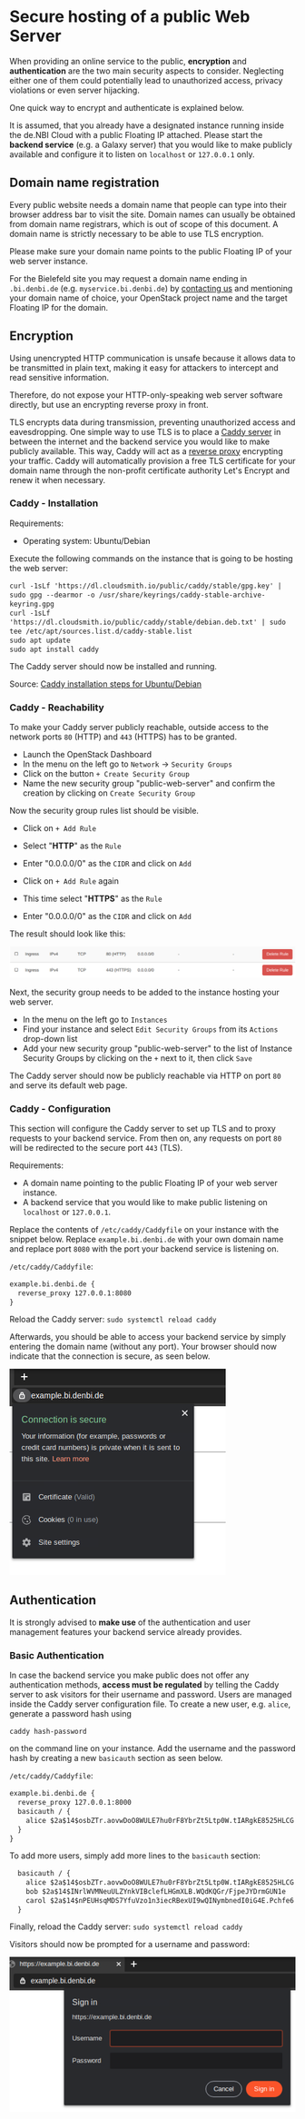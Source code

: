 # Secure hosting of a public Web Server

When providing an online service to the public, **encryption** and **authentication** are the two main security aspects to consider.
Neglecting either one of them could potentially lead to unauthorized access, privacy violations or even server hijacking.

One quick way to encrypt and authenticate is explained below.

It is assumed, that you already have a designated instance running inside the de.NBI Cloud with a public Floating IP attached.
Please start the **backend service** (e.g. a Galaxy server) that you would like to make publicly available and configure it to listen on `localhost` or `127.0.0.1` only.

## Domain name registration

Every public website needs a domain name that people can type into their browser address bar to visit the site.
Domain names can usually be obtained from domain name registrars, which is out of scope of this document.
A domain name is strictly necessary to be able to use TLS encryption.

Please make sure your domain name points to the public Floating IP of your web server instance.

For the Bielefeld site you may request a domain name ending in `.bi.denbi.de` (e.g. `myservice.bi.denbi.de`) by [contacting us](../../Compute_Center/Bielefeld.md#contact) and mentioning your domain name of choice, your OpenStack project name and the target Floating IP for the domain.

## Encryption

Using unencrypted HTTP communication is unsafe because it allows data to be transmitted in plain text,
making it easy for attackers to intercept and read sensitive information.

Therefore, do not expose your HTTP-only-speaking web server software directly, but use an encrypting reverse proxy in front.

TLS encrypts data during transmission, preventing unauthorized access and eavesdropping.
One simple way to use TLS is to place a [Caddy server](https://caddyserver.com/) in between the internet and the backend service you would like to make publicly available.
This way, Caddy will act as a [reverse proxy](https://en.wikipedia.org/wiki/Reverse_proxy) encrypting your traffic. Caddy will automatically provision a free TLS certificate for your domain name through the non-profit certificate authority Let's Encrypt and renew it when necessary.

### Caddy - Installation

Requirements:

- Operating system: Ubuntu/Debian

Execute the following commands on the instance that is going to be hosting the web server:
```
curl -1sLf 'https://dl.cloudsmith.io/public/caddy/stable/gpg.key' | sudo gpg --dearmor -o /usr/share/keyrings/caddy-stable-archive-keyring.gpg
curl -1sLf 'https://dl.cloudsmith.io/public/caddy/stable/debian.deb.txt' | sudo tee /etc/apt/sources.list.d/caddy-stable.list
sudo apt update
sudo apt install caddy
```

The Caddy server should now be installed and running.

Source: [Caddy installation steps for Ubuntu/Debian](https://caddyserver.com/docs/install#debian-ubuntu-raspbian)

### Caddy - Reachability

To make your Caddy server publicly reachable, outside access to the network ports `80` (HTTP) and `443` (HTTPS) has to be granted.

- Launch the OpenStack Dashboard
- In the menu on the left go to `Network` -> `Security Groups`
- Click on the button `+ Create Security Group`
- Name the new security group "public-web-server" and confirm the creation by clicking on `Create Security Group`

Now the security group rules list should be visible.

- Click on `+ Add Rule`
- Select "**HTTP**" as the `Rule`
- Enter "0.0.0.0/0" as the `CIDR` and click on `Add`

- Click on `+ Add Rule` again
- This time select "**HTTPS**" as the `Rule`
- Enter "0.0.0.0/0" as the `CIDR` and click on `Add`

The result should look like this:

![](images/security-group-rules.png)

Next, the security group needs to be added to the instance hosting your web server.

- In the menu on the left go to `Instances`
- Find your instance and select `Edit Security Groups` from its `Actions` drop-down list
- Add your new security group "public-web-server" to the list of Instance Security Groups by clicking on the `+` next to it, then click `Save`

The Caddy server should now be publicly reachable via HTTP on port `80` and serve its default web page.

### Caddy - Configuration

This section will configure the Caddy server to set up TLS and to proxy requests to your backend service.
From then on, any requests on port `80` will be redirected to the secure port `443` (TLS).

Requirements:

- A domain name pointing to the public Floating IP of your web server instance.
- A backend service that you would like to make public listening on `localhost` or `127.0.0.1`.

Replace the contents of `/etc/caddy/Caddyfile` on your instance with the snippet below.
Replace `example.bi.denbi.de` with your own domain name and replace port `8080` with the port your
backend service is listening on.

`/etc/caddy/Caddyfile`:
```
example.bi.denbi.de {
  reverse_proxy 127.0.0.1:8080
}
```

Reload the Caddy server:
`sudo systemctl reload caddy`

Afterwards, you should be able to access your backend service by simply entering the domain name (without any port).
Your browser should now indicate that the connection is secure, as seen below.

![](images/connection-secure.png)

## Authentication

It is strongly advised to **make use** of the authentication and user management features your backend service
already provides.

### Basic Authentication

In case the backend service you make public does not offer any authentication methods,
**access must be regulated** by telling the Caddy server to ask visitors for their username and password.
Users are managed inside the Caddy server configuration file.
To create a new user, e.g. `alice`, generate a password hash using 

```
caddy hash-password
```

on the command line on your instance.
Add the username and the password hash by creating a new `basicauth` section as seen below.

`/etc/caddy/Caddyfile`:
```
example.bi.denbi.de {
  reverse_proxy 127.0.0.1:8000
  basicauth / {
    alice $2a$14$osbZTr.aovwDoO8WULE7hu0rF8YbrZt5Ltp0W.tIARgkE8525HLCG
  }
}
```

To add more users, simply add more lines to the `basicauth` section:

```
  basicauth / {
    alice $2a$14$osbZTr.aovwDoO8WULE7hu0rF8YbrZt5Ltp0W.tIARgkE8525HLCG
    bob $2a$14$INrlWVMNeuULZYnkVIBclefLHGmXLB.WQdKQGr/FjpeJYDrmGUN1e
    carol $2a$14$nPEUHsqMDS7YfuVzo1n3iecRBexUI9wQINymbnedI0iG4E.Pchfe6
  }
```

Finally, reload the Caddy server: `sudo systemctl reload caddy`

Visitors should now be prompted for a username and password:

![](images/basic-auth.png)
